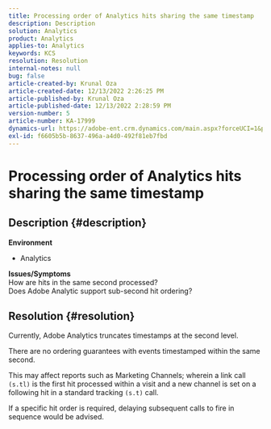 ```yaml
---
title: Processing order of Analytics hits sharing the same timestamp
description: Description
solution: Analytics
product: Analytics
applies-to: Analytics
keywords: KCS
resolution: Resolution
internal-notes: null
bug: false
article-created-by: Krunal Oza
article-created-date: 12/13/2022 2:26:25 PM
article-published-by: Krunal Oza
article-published-date: 12/13/2022 2:28:59 PM
version-number: 5
article-number: KA-17999
dynamics-url: https://adobe-ent.crm.dynamics.com/main.aspx?forceUCI=1&pagetype=entityrecord&etn=knowledgearticle&id=c59aec1b-f27a-ed11-81ac-6045bd006b3d
exl-id: f6605b5b-8637-496a-a4d0-492f81eb7fbd
---
```

# Processing order of Analytics hits sharing the same timestamp

## Description {#description}

<b>Environment</b>
- Analytics



<b>Issues/Symptoms</b><br>How are hits in the same second processed?<br>Does Adobe Analytic support sub-second hit ordering?

## Resolution {#resolution}


Currently, Adobe Analytics truncates timestamps at the second level.

There are no ordering guarantees with events timestamped within the same second.

This may affect reports such as Marketing Channels; wherein a link call `(s.tl)` is the first hit processed within a visit and a new channel is set on a following hit in a standard tracking `(s.t)` call.

If a specific hit order is required, delaying subsequent calls to fire in sequence would be advised.
